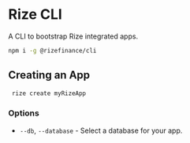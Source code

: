 # Rize CLI
A CLI to bootstrap Rize integrated apps.
```sh
npm i -g @rizefinance/cli
```
## Creating an App

```sh
 rize create myRizeApp
```

### Options
- `--db`, `--database` - Select a database for your app.
